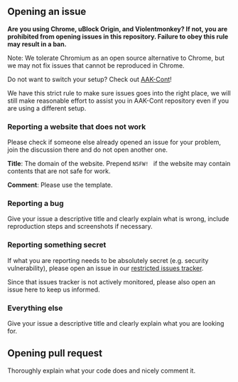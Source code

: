 ## Opening an issue

**Are you using Chrome, uBlock Origin, and Violentmonkey? If not, you are prohibited from opening issues in this repository. 
Failure to obey this rule may result in a ban.**

Note: We tolerate Chromium as an open source alternative to Chrome, but we may not fix issues that cannot be 
reproduced in Chrome. 

Do not want to switch your setup? Check out [AAK-Cont](https://xuhaiyang1234.gitlab.io/AAK-Cont/)! 

We have this strict rule to make sure issues goes into the right place, we will still make reasonable effort to assist 
you in AAK-Cont repository even if you are using a different setup. 

### Reporting a website that does not work

Please check if someone else already opened an issue for your problem, join the discussion there and do not open another one. 

**Title**: The domain of the website. Prepend `NSFW! ` if the website may contain contents that are not safe for work. 

**Comment**: Please use the template. 

### Reporting a bug

Give your issue a descriptive title and clearly explain what is wrong, include reproduction steps and screenshots if necessary. 

### Reporting something secret

If what you are reporting needs to be absolutely secret (e.g. security vulnerability), please open an issue in our 
[restricted issues tracker](https://gitlab.com/xuhaiyang1234/uBlockProtectorSecretIssues/issues). 

Since that issues tracker is not actively monitored, please also open an issue here to keep us informed. 

### Everything else

Give your issue a descriptive title and clearly explain what you are looking for. 

## Opening pull request

Thoroughly explain what your code does and nicely comment it. 
